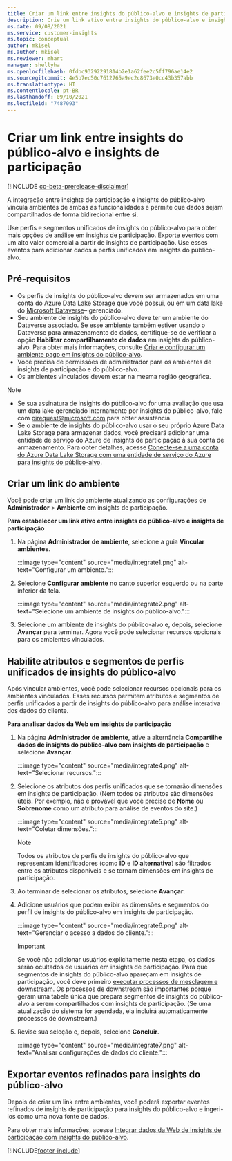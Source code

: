 ```yaml
---
title: Criar um link entre insights do público-alvo e insights de participação
description: Crie um link ativo entre insights do público-alvo e insights de participação para permitir o compartilhamento bidirecional de dados.
ms.date: 09/08/2021
ms.service: customer-insights
ms.topic: conceptual
author: mkisel
ms.author: mkisel
ms.reviewer: mhart
manager: shellyha
ms.openlocfilehash: 0fdbc93292291814b2e1a62fee2c5ff796ae14e2
ms.sourcegitcommit: 4e5b7ec50c7612765a9ec2c8673e0cc43b357abb
ms.translationtype: HT
ms.contentlocale: pt-BR
ms.lasthandoff: 09/10/2021
ms.locfileid: "7487093"
---
```

# <a name="create-a-link-between-audience-insights-and-engagement-insights"></a>Criar um link entre insights do público-alvo e insights de participação

[!INCLUDE [cc-beta-prerelease-disclaimer](includes/cc-beta-prerelease-disclaimer.md)]

A integração entre insights de participação e insights do público-alvo vincula ambientes de ambas as funcionalidades e permite que dados sejam compartilhados de forma bidirecional entre si.

Use perfis e segmentos unificados de insights do público-alvo para obter mais opções de análise em insights de participação. Exporte eventos com um alto valor comercial a partir de insights de participação. Use esses eventos para adicionar dados a perfis unificados em insights do público-alvo.

## <a name="prerequisites"></a>Pré-requisitos

- Os perfis de insights do público-alvo devem ser armazenados em uma conta do Azure Data Lake Storage que você possui, ou em um data lake do [Microsoft Dataverse](/powerapps/maker/data-platform/data-platform-intro.md)&ndash; gerenciado. 
- Seu ambiente de insights do público-alvo deve ter um ambiente do Dataverse associado. Se esse ambiente também estiver usando o Dataverse para armazenamento de dados, certifique-se de verificar a opção **Habilitar compartilhamento de dados** em insights do público-alvo. Para obter mais informações, consulte [Criar e configurar um ambiente pago em insights do público-alvo](../audience-insights/get-started-paid.md).
- Você precisa de permissões de administrador para os ambientes de insights de participação e do público-alvo.
- Os ambientes vinculados devem estar na mesma região geográfica.

> [!NOTE]
> - Se sua assinatura de insights do público-alvo for uma avaliação que usa um data lake gerenciado internamente por insights do público-alvo, fale com [pirequest@microsoft.com](mailto:pirequest@microsoft.com) para obter assistência. 
> - Se o ambiente de insights do público-alvo usar o seu próprio Azure Data Lake Storage para armazenar dados, você precisará adicionar uma entidade de serviço do Azure de insights de participação à sua conta de armazenamento. Para obter detalhes, acesse [Conecte-se a uma conta do Azure Data Lake Storage com uma entidade de serviço do Azure para insights do público-alvo](../audience-insights/connect-service-principal.md). 


## <a name="create-an-environment-link"></a>Criar um link do ambiente

Você pode criar um link do ambiente atualizando as configurações de **Administrador** > **Ambiente** em insights de participação.

**Para estabelecer um link ativo entre insights do público-alvo e insights de participação**

1. Na página **Administrador de ambiente**, selecione a guia **Vincular ambientes**.

    :::image type="content" source="media/integrate1.png" alt-text="Configurar um ambiente.":::

1. Selecione **Configurar ambiente** no canto superior esquerdo ou na parte inferior da tela.

     :::image type="content" source="media/integrate2.png" alt-text="Selecione um ambiente de insights do público-alvo.":::

1. Selecione um ambiente de insights do público-alvo e, depois, selecione **Avançar** para terminar. Agora você pode selecionar recursos opcionais para os ambientes vinculados.
 
## <a name="enable-audience-insights-unified-profiles-attributes-and-segments"></a>Habilite atributos e segmentos de perfis unificados de insights do público-alvo

Após vincular ambientes, você pode selecionar recursos opcionais para os ambientes vinculados. Esses recursos permitem atributos e segmentos de perfis unificados a partir de insights do público-alvo para análise interativa dos dados do cliente.

**Para analisar dados da Web em insights de participação**

1. Na página **Administrador de ambiente**, ative a alternância **Compartilhe dados de insights do público-alvo com insights de participação** e selecione **Avançar**.

    :::image type="content" source="media/integrate4.png" alt-text="Selecionar recursos.":::

1. Selecione os atributos dos perfis unificados que se tornarão dimensões em insights de participação. (Nem todos os atributos são dimensões úteis. Por exemplo, não é provável que você precise de **Nome** ou **Sobrenome** como um atributo para análise de eventos do site.)

    :::image type="content" source="media/integrate5.png" alt-text="Coletar dimensões.":::

   >[!NOTE]
   > Todos os atributos de perfis de insights do público-alvo que representam identificadores (como **ID** e **ID alternativa**) são filtrados entre os atributos disponíveis e se tornam dimensões em insights de participação.

1. Ao terminar de selecionar os atributos, selecione **Avançar**.
1. Adicione usuários que podem exibir as dimensões e segmentos do perfil de insights do público-alvo em insights de participação.

    :::image type="content" source="media/integrate6.png" alt-text="Gerenciar o acesso a dados do cliente.":::

   > [!IMPORTANT]
   > Se você não adicionar usuários explicitamente nesta etapa, os dados serão ocultados de usuários em insights de participação.
   > Para que segmentos de insights do público-alvo apareçam em insights de participação, você deve primeiro [executar processos de mesclagem e downstream](../audience-insights/merge-entities.md). Os processos de downstream são importantes porque geram uma tabela única que prepara segmentos de insights do público-alvo a serem compartilhados com insights de participação. (Se uma atualização do sistema for agendada, ela incluirá automaticamente processos de downstream.)

1. Revise sua seleção e, depois, selecione **Concluir**.

    :::image type="content" source="media/integrate7.png" alt-text="Analisar configurações de dados do cliente.":::

## <a name="export-refined-events-to-audience-insights"></a>Exportar eventos refinados para insights do público-alvo

Depois de criar um link entre ambientes, você poderá exportar eventos refinados de insights de participação para insights do público-alvo e ingeri-los como uma nova fonte de dados. 

Para obter mais informações, acesse [Integrar dados da Web de insights de participação com insights do público-alvo](../audience-insights/integrate-engagement-insights.md).

<!--
## Share engagement insights refined events with audience insights

After you create a link between environments, a new option becomes available for you to share [refined events](refined-events.md) with audience insights.

Consider the following when creating refined events for audience insights: 

- Provide a meaningful name for the refined event. It will be used as an activity name in audience insights.
- Select at least the following properties to create an activity in audience insights: 
    - Signal.Action.Name indicates the activity details.
    - Signal.User.Id maps with the customer ID.
    - Signal.View.Uri is a web address as a basis for segments or measures.
    - Signal.Export.Id is a primary key for events.
    - Signal.Timestamp determines the date and time for the activity.

To share refined events:

1. From the engagement insights menu, select **Data** and then select the **Events** tab.
2. On the **Action** menu, select **Share as activity**.

    :::image type="content" source="media/integrate8.png" alt-text="Data shared events settings.":::

3. You can view and stop actively shared events on the **Export and Sharing** tab.
4. -- per Michael K, we need a mock here (Mukesh needs to update to reflect what happens in AUI once a user shares a refined event (i.e. no longer AUI, data wrangler needs to go discover data in the storage, the shared event is available as a DS and entity, correct?)

### Attach refined events shared as activities to unified profiles in audience insights

You can bring customer web activity data from engagement insights into audience insights. In addition to transactional, demographic, or behavioral data, you can view activities on the web in unified customer profiles. You can then use these profiles to get insights such as segments, measures, and predictions for audience activation.

Follow the steps in [data unification](../audience-insights/data-unification.md) to map, match, and merge website authentication information to unified profiles in audience insights.

You can also share refined events that are now available in audience insights, identified as data sources and entities. 

Next, you can relate event data from engagement insights as unified activities in customer profiles.

### Relate refined event data as an activity of a customer profile

After unifying the data, you can configure the activity for the customer profile. For more information, go to [Customer activities](../audience-insights/activities.md).

:::image type="content" source="media/web-event-activity.png" alt-text="Activities page with expanded Edit activity pane.":::

Next, configure the new activity by using mapping elements: 

- **Primary Key**: Signal.Export.Id, a unique ID that is available for every event record in engagement insights. This property is automatically generated.

- **Timestamp**: Signal.Timestamp in the event property.

- **Event**: Signal.Name, the event name that you want to track.

- **Web address**: Signal.View.Uri that refers to the URI of the page that created the event.

- **Details**: Signal.Action.Name to represent the information to associate with the event. The selected property in this case indicates that the event is for email promotion.

- **Activity type**: In this example, we choose the existing activity type WebLog. This selection is a useful filter option to run prediction models or create segments based on this activity type.

- **Set up relationship**: This important setting ties the activity to existing customer profiles. **Signal.User.Id** is the identifier configured in the SDK to be collected. It relates to the user ID in other data sources that are configured in audience insights. 

This example configures the relationship between Signal.User.Id and RetailCustomers:CustomerRetailId, which is the primary key that was identified in the map step of the data unification process.

After processing the activities, you can review customer records and open a customer card to see activities from engagement insights in the timeline. 

> [!TIP]
> To find a customer ID that has an engagement insights activity, go to **Entities** and preview the data for the UnifiedActivity entity. **ActivityTypeDisplay = WebLog** contains the engagement insights activity configured in the preceding example. Copy the customer ID for one of those records and search<!--note from editor: Edit okay? I couldn't quite follow this.-- > for that ID on the **Customers** page.

--> 

[!INCLUDE[footer-include](../includes/footer-banner.md)]
